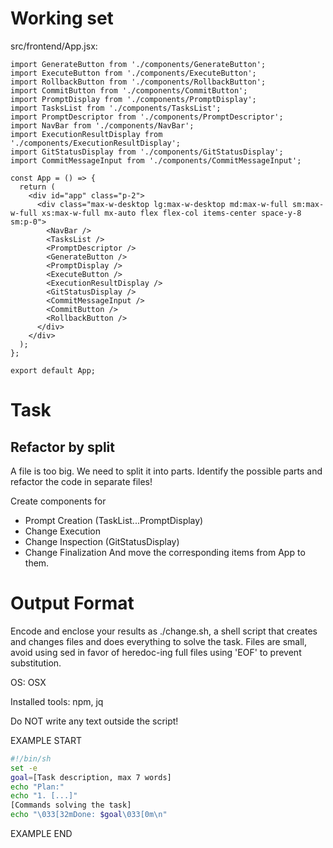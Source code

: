 # Working set

src/frontend/App.jsx:
```
import GenerateButton from './components/GenerateButton';
import ExecuteButton from './components/ExecuteButton';
import RollbackButton from './components/RollbackButton';
import CommitButton from './components/CommitButton';
import PromptDisplay from './components/PromptDisplay';
import TasksList from './components/TasksList';
import PromptDescriptor from './components/PromptDescriptor';
import NavBar from './components/NavBar';
import ExecutionResultDisplay from './components/ExecutionResultDisplay';
import GitStatusDisplay from './components/GitStatusDisplay';
import CommitMessageInput from './components/CommitMessageInput';

const App = () => {
  return (
    <div id="app" class="p-2">
      <div class="max-w-desktop lg:max-w-desktop md:max-w-full sm:max-w-full xs:max-w-full mx-auto flex flex-col items-center space-y-8 sm:p-0">
        <NavBar />
        <TasksList />
        <PromptDescriptor />
        <GenerateButton />
        <PromptDisplay />
        <ExecuteButton />
        <ExecutionResultDisplay />
        <GitStatusDisplay />
        <CommitMessageInput />
        <CommitButton />
        <RollbackButton />
      </div>
    </div>
  );
};

export default App;

```


# Task

## Refactor by split

A file is too big. We need to split it into parts.
Identify the possible parts and refactor the code in separate files!

Create components for
  - Prompt Creation (TaskList...PromptDisplay)
  - Change Execution
  - Change Inspection (GitStatusDisplay)
  - Change Finalization
And move the corresponding items from App to them.



# Output Format

Encode and enclose your results as ./change.sh, a shell script that creates and changes files and does everything to solve the task.
Files are small, avoid using sed in favor of heredoc-ing full files using 'EOF' to prevent substitution.

OS: OSX

Installed tools: npm, jq


Do NOT write any text outside the script!

EXAMPLE START

```sh
#!/bin/sh
set -e
goal=[Task description, max 7 words]
echo "Plan:"
echo "1. [...]"
[Commands solving the task]
echo "\033[32mDone: $goal\033[0m\n"
```

EXAMPLE END

